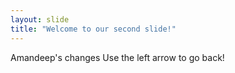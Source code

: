 ```yaml
---
layout: slide
title: "Welcome to our second slide!"
---
```

Amandeep's changes
Use the left arrow to go back!
